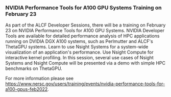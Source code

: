 ### NVIDIA Performance Tools for A100 GPU Systems Training on February 23

As part of the ALCF Developer Sessions, there will be a training on February 23
on NVIDIA Performance Tools for A100 GPU Systems. NVIDIA Developer Tools are
available for detailed performance analysis of HPC applications running on
DVIDIA DGX A100 systems, such as Perlmutter and ALCF's ThetaGPU systems. Learn
to use Nsight Systems for a system-wide visualization of an application's 
performance. Use Nsight Compute for interactive kernel profiling. In this
session, several use cases of Nsight Systems and Nsight Compute will be
presented via a demo with simple HPC benchmarks on ThetaGPU.

For more information please see 
<https://www.nersc.gov/users/training/events/nvidia-performance-tools-for-a100-gpus-feb2022>.
